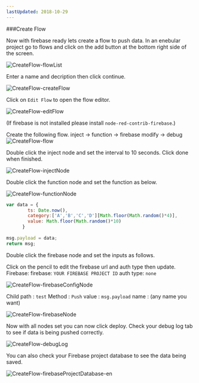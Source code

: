 ```yaml
---
lastUpdated: 2018-10-29
---
```


###Create Flow 

Now with firebase ready lets create a flow to push data. 
In an enebular project go to flows and click on the add button at the bottom right side of the screen. 

![CreateFlow-flowList](./../../../../img/InfoMotion/DataSource/Firebase/CreateFlow-flowList.png)


Enter a name and decription then click continue. 

![CreateFlow-createFlow](./../../../../img/InfoMotion/DataSource/Firebase/CreateFlow-createFlow.png)


Click on `Edit Flow` to open the flow editor. 

![CreateFlow-editFlow](./../../../../img/InfoMotion/DataSource/Firebase/CreateFlow-editFlow.png)


(If firebase is not installed please install `node-red-contrib-firebase`.)

Create the following flow. 
inject -> function -> firebase modify -> debug 
![CreateFlow-flow](./../../../../img/InfoMotion/DataSource/Firebase/CreateFlow-flow.png)


Double click the inject node and set the interval to 10 seconds. 
Click done when finished. 

![CreateFlow-injectNode](./../../../../img/InfoMotion/DataSource/Firebase/CreateFlow-injectNode.png)


Double click the function node and set the function as below. 

![CreateFlow-functionNode](./../../../../img/InfoMotion/DataSource/Firebase/CreateFlow-functionNode.png)


```javascript
var data = {
        ts: Date.now(),
        category:['A','B','C','D'][Math.floor(Math.random()*4)],
        value: Math.floor(Math.random()*10)
      }
      
msg.payload = data;
return msg;
```

Double click the firebase node and set the inputs as follows. 

Click on the pencil to edit the firebase url and auth type then update. 
Firebase:
	firebase: `YOUR FIREBASE PROJECT ID`
	auth type: `none` 

![CreateFlow-firebaseConfigNode](./../../../../img/InfoMotion/DataSource/Firebase/CreateFlow-firebaseConfigNode.png)


Child path : `test`
Method : `Push`
value : `msg.payload`
name : (any name you want)

![CreateFlow-firebaseNode](./../../../../img/InfoMotion/DataSource/Firebase/CreateFlow-firebaseNode.png)


Now with all nodes set you can now click deploy. 
Check your debug log tab to see if data is being pushed correctly. 

![CreateFlow-debugLog](./../../../../img/InfoMotion/DataSource/Firebase/CreateFlow-debugLog.png)


You can also check your Firebase project database to see the data being saved.

![CreateFlow-firebaseProjectDatabase-en](./../../../../img/InfoMotion/DataSource/Firebase/CreateFlow-firebaseProjectDatabase-en.png)
